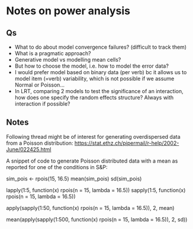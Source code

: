 Notes on power analysis
=======================


Qs
---

- What to do about model convergence failures? (difficult to track them)
- What is a pragmatic approach?
- Generative model vs modelling mean cells?
- But how to choose the model, i.e. how to model the error data?
- I would prefer model based on binary data (per verb) bc it allows us to model
item (=verb) variability, which is not possible if we assume Normal or Poisson...
- In LRT, comparing 2 models to test the significance of an interaction, how does
one specify the random effects structure? Always with interaction if possible?


Notes
-----

Following thread might be of interest for generating overdispersed data from
a Poisson distribution:
https://stat.ethz.ch/pipermail/r-help/2002-June/022425.html


A snippet of code to generate Poisson distributed data with a mean as reported
for one of the conditions in S&P:

sim_pois <- rpois(15, 16.5)
mean(sim_pois)
sd(sim_pois)

lapply(1:5, function(x) rpois(n = 15, lambda = 16.5))
sapply(1:5, function(x) rpois(n = 15, lambda = 16.5))

apply(sapply(1:50, function(x) rpois(n = 15, lambda = 16.5)),
      2, mean)

mean(apply(sapply(1:500, function(x) rpois(n = 15, lambda = 16.5)),
      2, sd))

